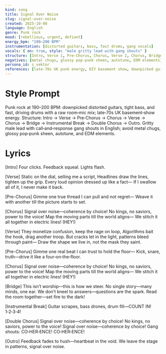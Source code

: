 ```yaml
---
kind: song
title: Signal Over Noise
slug: signal-over-noise
created: 2025-10-08
language: English
genre: Punk rock
mood: [rebellious, urgent, defiant]
energy_bpm: "190–200 BPM"
instrumentation: [distorted guitars, bass, fast drums, gang vocals]
vocals: { on: true, style: "male gritty lead with gang shouts" }
structure: [Intro, Verse 1, Pre-Chorus, Chorus, Verse 2, Chorus, Bridge, Instrumental Break, Double Chorus, Outro]
negatives: [metal chugs, glossy pop-punk sheen, autotune, EDM elements]
persona_id: s_vektor
references: [late-70s UK punk energy, DIY basement show, downpicked guitars, gang vocals]
---
```


# Style Prompt
Punk rock at 190–200 BPM: downpicked distorted guitars, tight bass, and fast, driving drums with a raw room‑mic mix; late‑70s UK basement‑show energy. Structure: Intro → Verse → Pre‑Chorus → Chorus → Verse → Chorus → Bridge → Instrumental Break → Double Chorus → Outro. Gritty male lead with call‑and‑response gang shouts in English; avoid metal chugs, glossy pop‑punk sheen, autotune, and EDM elements.

# Lyrics
[Intro]
Four clicks. Feedback squeal. Lights flash.

[Verse]
Static on the dial, selling me a script,
Headlines draw the lines, tighten up the grip.
Every loud opinion dressed up like a fact—
If I swallow all of it, I never make it back.

[Pre-Chorus]
Gimme one true thread I can pull and not regret—
Weave it with another till the picture starts to set.

[Chorus]
Signal over noise—coherence by choice!
No kings, no saviors, power to the voice!
Map the moving parts till the world aligns—
We stitch it all together in electric lines! (HEY!)

[Verse]
They monetize confusion, keep the rage on loop,
Algorithms bait the hook, drag another troop.
But cracks let in the light, patterns bleed through paint—
Draw the shape we live in, not the mask they saint.

[Pre-Chorus]
Gimme one real beat I can trust to hold the floor—
Kick, snare, truth—drive it like a four‑on‑the‑floor.

[Chorus]
Signal over noise—coherence by choice!
No kings, no saviors, power to the voice!
Map the moving parts till the world aligns—
We stitch it all together in electric lines! (HEY!)

[Bridge]
This isn’t worship—this is how we steer.
No single story—many minds, one ear.
We don’t kneel to answers—questions are the spark.
Read the room together—set fire to the dark!

[Instrumental Break]
Guitar scrapes, bass drones, drum fill—COUNT IN! 1‑2‑3‑4!

[Double Chorus]
Signal over noise—coherence by choice!
No kings, no saviors, power to the voice!
Signal over noise—coherence by choice!
Gang shouts: CO‑HER‑ENCE! CO‑HER‑ENCE!

[Outro]
Feedback fades to hush—heartbeat in the void.
We leave the stage in patterns, signal over noise.

